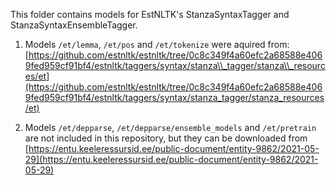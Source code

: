 This folder contains models for EstNLTK's StanzaSyntaxTagger and StanzaSyntaxEnsembleTagger.

1) Models `/et/lemma`, `/et/pos` and `/et/tokenize` were aquired from: [https://github.com/estnltk/estnltk/tree/0c8c349f4a60efc2a68588e4069fed959cf91bf4/estnltk/taggers/syntax/stanza\\_tagger/stanza\\_resources/et](https://github.com/estnltk/estnltk/tree/0c8c349f4a60efc2a68588e4069fed959cf91bf4/estnltk/taggers/syntax/stanza_tagger/stanza_resources/et)

2) Models `/et/depparse`, `/et/depparse/ensemble_models` and `/et/pretrain` are not included in this repository, but they can be downloaded from  [https://entu.keeleressursid.ee/public-document/entity-9862/2021-05-29](https://entu.keeleressursid.ee/public-document/entity-9862/2021-05-29) 